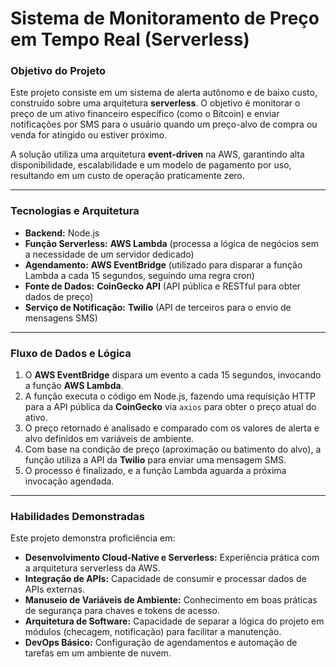 # Sistema de Monitoramento de Preço em Tempo Real (Serverless)

### **Objetivo do Projeto**

Este projeto consiste em um sistema de alerta autônomo e de baixo custo, construído sobre uma arquitetura **serverless**. O objetivo é monitorar o preço de um ativo financeiro específico (como o Bitcoin) e enviar notificações por SMS para o usuário quando um preço-alvo de compra ou venda for atingido ou estiver próximo.

A solução utiliza uma arquitetura **event-driven** na AWS, garantindo alta disponibilidade, escalabilidade e um modelo de pagamento por uso, resultando em um custo de operação praticamente zero.

---

### **Tecnologias e Arquitetura**

* **Backend:** Node.js
* **Função Serverless:** **AWS Lambda** (processa a lógica de negócios sem a necessidade de um servidor dedicado)
* **Agendamento:** **AWS EventBridge** (utilizado para disparar a função Lambda a cada 15 segundos, seguindo uma regra cron)
* **Fonte de Dados:** **CoinGecko API** (API pública e RESTful para obter dados de preço)
* **Serviço de Notificação:** **Twilio** (API de terceiros para o envio de mensagens SMS)

---

### **Fluxo de Dados e Lógica**

1.  O **AWS EventBridge** dispara um evento a cada 15 segundos, invocando a função **AWS Lambda**.
2.  A função executa o código em Node.js, fazendo uma requisição HTTP para a API pública da **CoinGecko** via `axios` para obter o preço atual do ativo.
3.  O preço retornado é analisado e comparado com os valores de alerta e alvo definidos em variáveis de ambiente.
4.  Com base na condição de preço (aproximação ou batimento do alvo), a função utiliza a API da **Twilio** para enviar uma mensagem SMS.
5.  O processo é finalizado, e a função Lambda aguarda a próxima invocação agendada.

---

### **Habilidades Demonstradas**

Este projeto demonstra proficiência em:

* **Desenvolvimento Cloud-Native e Serverless:** Experiência prática com a arquitetura serverless da AWS.
* **Integração de APIs:** Capacidade de consumir e processar dados de APIs externas.
* **Manuseio de Variáveis de Ambiente:** Conhecimento em boas práticas de segurança para chaves e tokens de acesso.
* **Arquitetura de Software:** Capacidade de separar a lógica do projeto em módulos (checagem, notificação) para facilitar a manutenção.
* **DevOps Básico:** Configuração de agendamentos e automação de tarefas em um ambiente de nuvem.
